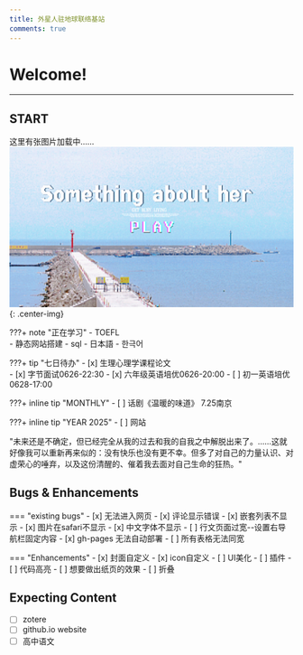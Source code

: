 ```yaml
---
title: 外星人驻地球联络基站
comments: true
---
```


# Welcome! 
---

## START
这里有张图片加载中……
![](coverfig.jpg){: .center-img}

???+ note "正在学习"
    - TOEFL   
    - 静态网站搭建
    - sql
    - 日本語
    - 한극어

???+ tip "七日待办" 
    - [x] 生理心理学课程论文<br>
    - [x] 字节面试0626-22:30
    - [x] 六年级英语培优0626-20:00
    - [ ] 初一英语培优0628-17:00

???+ inline tip "MONTHLY"
    - [ ] 话剧《温暖的味道》 7.25南京
    
???+ inline tip "YEAR 2025"
    - [ ] 网站

"未来还是不确定，但已经完全从我的过去和我的自我之中解脱出来了。……这就好像我可以重新再来似的：没有快乐也没有更不幸。但多了对自己的力量认识、对虚荣心的唾弃，以及这份清醒的、催着我去面对自己生命的狂热。"


## Bugs & Enhancements

=== "existing bugs"
    - [x] 无法进入网页
    - [x] 评论显示错误
    - [x] 嵌套列表不显示
    - [x] 图片在safari不显示
    - [x] 中文字体不显示
    - [ ] 行文页面过宽--设置右导航栏固定内容
    - [x] gh-pages 无法自动部署
    - [ ] 所有表格无法同宽

=== "Enhancements"
    - [x] 封面自定义
    - [x] icon自定义
    - [ ] UI美化
    - [ ] 插件
    - [ ] 代码高亮
    - [ ] 想要做出纸页的效果
    - [ ] 折叠
 

## Expecting Content
- [ ] zotere
- [ ] github.io website
- [ ] 高中语文
